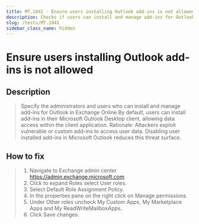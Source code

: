 ```yaml
---
title: MT.1041 - Ensure users installing Outlook add-ins is not allowed
description: Checks if users can install and manage add-ins for Outlook in Exchange Online
slug: /tests/MT.1041
sidebar_class_name: hidden
---
```


# Ensure users installing Outlook add-ins is not allowed

## Description

> Specify the administrators and users who can install and manage add-ins for Outlook in Exchange Online By default, users can install add-ins in their Microsoft Outlook Desktop client, allowing data access within the client application.
> Rationale: Attackers exploit vulnerable or custom add-ins to access user data. Disabling user installed add-ins in Microsoft Outlook reduces this threat surface.

## How to fix

> 1. Navigate to Exchange admin center https://admin.exchange.microsoft.com.
> 2. Click to expand Roles select User roles.
> 3. Select Default Role Assignment Policy.
> 4. In the properties pane on the right click on Manage permissions.
> 5. Under Other roles uncheck My Custom Apps, My Marketplace Apps and My ReadWriteMailboxApps.
> 6. Click Save changes.
